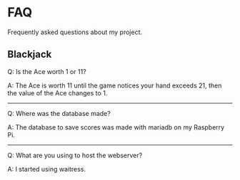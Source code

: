 # FAQ
Frequently asked questions about my project.

## Blackjack
Q: Is the Ace worth 1 or 11?

A: The Ace is worth 11 until the game notices your hand exceeds 21, then the value of the Ace changes to 1.

---

Q: Where was the database made?

A: The database to save scores was made with mariadb on my Raspberry Pi.

---

Q: What are you using to host the webserver?

A: I started using waitress.
